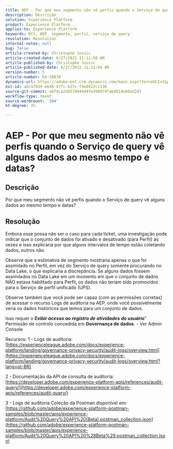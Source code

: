 ```yaml
---
title: AEP - Por que meu segmento não vê perfis quando o Serviço de query vê alguns dados ao mesmo tempo e datas?
description: Descrição
solution: Experience Platform
product: Experience Platform
applies-to: Experience Platform
keywords: KCS, AEP, segmento, perfil, serviço de query
resolution: Resolution
internal-notes: null
bug: false
article-created-by: Christophe Jossic
article-created-date: 6/27/2022 11:11:50 AM
article-published-by: Christophe Jossic
article-published-date: 6/27/2022 11:12:04 AM
version-number: 5
article-number: KA-19878
dynamics-url: https://adobe-ent.crm.dynamics.com/main.aspx?forceUCI=1&pagetype=entityrecord&etn=knowledgearticle&id=54bbe8ee-09f6-ec11-bb3d-000d3a5b0082
exl-id: abc470d9-e638-47fc-b27c-f4e0422c1130
source-git-commit: e8f4ca2dd578944d4fe399074fab461de88ad247
workflow-type: tm+mt
source-wordcount: '284'
ht-degree: 3%

---
```


# AEP - Por que meu segmento não vê perfis quando o Serviço de query vê alguns dados ao mesmo tempo e datas?

## Descrição


Por que meu segmento não vê perfis quando o Serviço de query vê alguns dados ao mesmo tempo e datas?


## Resolução


Embora esse possa não ser o caso para cada ticket, uma investigação pode indicar que o conjunto de dados foi ativado e desativado (para Perfil) às vezes e isso explicaria por que alguns intervalos de tempo estão coletando dados, outros não.

Observe que a estimativa de segmento mostraria apenas o que foi assimilado no Perfil, em vez do Serviço de query somente procurando no Data Lake, o que explicaria a discrepância. Se alguns dados fossem assimilados no Data Lake em um momento em que o conjunto de dados NÃO estava habilitado para Perfil, os dados não teriam sido promovidos para o Serviço de perfil unificado (UPS).



Observe também que você pode ser capaz (com as permissões corretas) de acessar o recurso Logs de auditoria na AEP, onde você possivelmente veria os dados históricos que temos para um conjunto de dados.

Isso requer o <b>*Exibir acesso ao registro de atividades do usuário</b>*&quot; Permissão de controlo concedida em <b>Governança de dados</b>. - Ver Admin Console



Recursos: 1 - Logs de auditoria:
[https://experienceleague.adobe.com/docs/experience-platform/landing/governance-privacy-security/audit-logs/overview.html](https://experienceleague.adobe.com/docs/experience-platform/landing/governance-privacy-security/audit-logs/overview.html?lang=pt-BR)

2 - Documentação da API de consulta de auditoria:
[https://developer.adobe.com/experience-platform-apis/references/audit-query/](https://developer.adobe.com/experience-platform-apis/references/audit-query/)

3 - Logs de auditoria Coleção da Postman disponível em:
[https://github.com/adobe/experience-platform-postman-samples/blob/master/apis/experience-platform/Audit%20Query%20API%20(Beta).postman_collection.json](https://github.com/adobe/experience-platform-postman-samples/blob/master/apis/experience-platform/Audit%20Query%20API%20%28Beta%29.postman_collection.json)
